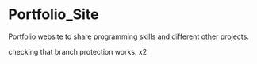 # Portfolio_Site
Portfolio website to share programming skills and different other projects.

checking that branch protection works. x2

